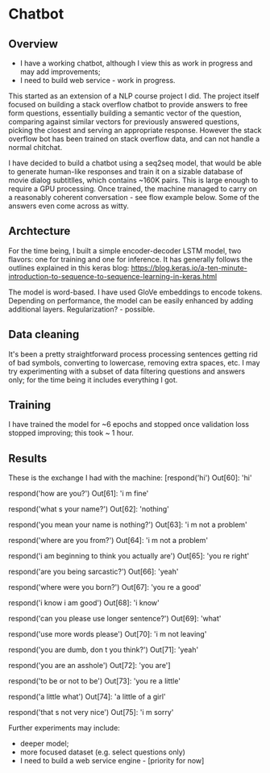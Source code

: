 # Chatbot

## Overview

- I have a working chatbot, although I view this as work in progress and may add improvements;
- I need to build web service - work in progress.

This started as an extension of a NLP course project I did. The project itself focused on building a stack overflow chatbot to provide answers to free form questions, essentially building a semantic vector of the question, comparing against similar vectors for previously answered questions, picking the closest and serving an appropriate response. However the stack overflow bot has been trained on stack overflow data, and can not handle a normal chitchat. 

I have decided to build a chatbot using a seq2seq model, that would be able to generate human-like responses and train it on a sizable database of movie dialog subtitlles, which contains ~160K pairs. This is large enough to require a GPU processing. Once trained, the machine managed to carry on a reasonably coherent conversation - see flow example below. Some of the answers even come across as witty.


## Archtecture

For the time being, I built a simple encoder-decoder LSTM model, two flavors: one for training and one for inference. It has generally follows the outlines explained in this keras blog:
https://blog.keras.io/a-ten-minute-introduction-to-sequence-to-sequence-learning-in-keras.html

The model is word-based. I have used GloVe embeddings to encode tokens. Depending on performance, the model can be easily enhanced by adding additional layers. Regularization? - possible.


## Data cleaning

It's been a pretty straightforward process processing sentences getting rid of bad symbols, converting to lowercase, removing extra spaces, etc. I may try experimenting with a subset of data filtering questions and answers only; for the time being it includes everything I got.

## Training

I have trained the model for ~6 epochs and stopped once validation loss stopped improving; this took ~ 1 hour.



## Results

These is the exchange I had with the machine:
[respond('hi')
Out[60]: 'hi'

respond('how are you?')
Out[61]: 'i m fine'

respond('what s your name?')
Out[62]: 'nothing'

respond('you mean your name is nothing?')
Out[63]: 'i m not a problem'

respond('where are you from?')
Out[64]: 'i m not a problem'

respond('i am beginning to think you actually are')
Out[65]: 'you re right'

respond('are you being sarcastic?')
Out[66]: 'yeah'

respond('where were you born?')
Out[67]: 'you re a good'

respond('i know i am good')
Out[68]: 'i know'

respond('can you please use longer sentence?')
Out[69]: 'what'

respond('use more words please')
Out[70]: 'i m not leaving'

respond('you are dumb, don t you think?')
Out[71]: 'yeah'

respond('you are an asshole')
Out[72]: 'you are']

respond('to be or not to be')
Out[73]: 'you re a little'

respond('a little what')
Out[74]: 'a little of a girl'

respond('that s not very nice')
Out[75]: 'i m sorry'


Further experiments may include:
- deeper model;
- more focused dataset (e.g. select questions only)
- I need to build a web service engine - [priority for now]

